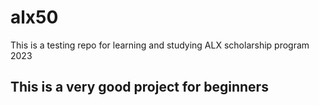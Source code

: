 # alx50
This is a testing repo for learning and studying ALX scholarship program 2023


## This is  a very good project for beginners
